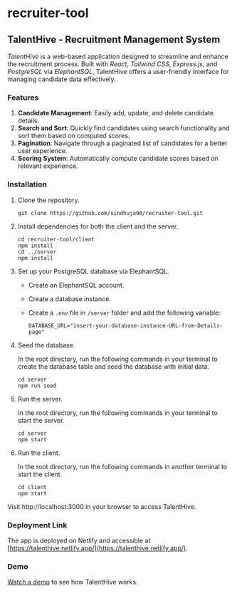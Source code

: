 # recruiter-tool

## TalentHive - Recruitment Management System

_TalentHive_ is a web-based application designed to streamline and enhance the recruitment process. Built with _React_, _Tailwind CSS_, _Express.js_, and _PostgreSQL_ via _ElephantSQL_, TalentHive offers a user-friendly interface for managing candidate data effectively.

### Features
1. **Candidate Management**: Easily add, update, and delete candidate details.
2. **Search and Sort**: Quickly find candidates using search functionality and sort them based on computed scores.
3. **Pagination**: Navigate through a paginated list of candidates for a better user experience.
4. **Scoring System**: Automatically compute candidate scores based on relevant experience.

### Installation
1. Clone the repository.
   ```
   git clone https://github.com/sindhuja90/recruiter-tool.git
   ```

3. Install dependencies for both the client and the server.
   ```
   cd recruiter-tool/client
   npm install
   cd ../server
   npm install
   ```

5. Set up your PostgreSQL database via ElephantSQL.
   - Create an ElephantSQL account.
   - Create a database instance.
   - Create a `.env` file in `/server` folder and add the following variable:
     
     ```
     DATABASE_URL="insert-your-database-instance-URL-from-Details-page"
     ```

6. Seed the database.
   
   In the root directory, run the following commands in your terminal to create the database table and seed the database with initial data.
   ```
   cd server
   npm run seed
   ```

8. Run the server.

   In the root directory, run the following commands in your terminal to start the server.
   ```
   cd server
   npm start
   ```

10. Run the client.

    In the root directory, run the following commands in another terminal to start the client.
    ```
    cd client
    npm start
    ```

Visit http://localhost:3000 in your browser to access TalentHive.

### Deployment Link
The app is deployed on Netlify and accessible at [https://talenthive.netlify.app/](https://talenthive.netlify.app/).

### Demo
[Watch a demo](https://example.com/) to see how TalentHive works. 


